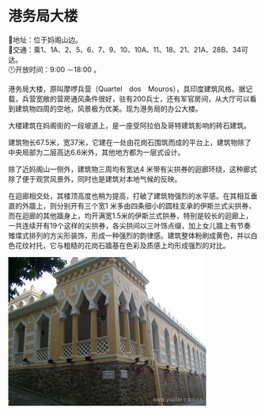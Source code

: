 # 港务局大楼  
📍地址：位于妈阁山边。  
🚌交通：乘1、1A、2、5、6、7、9、10、10A、11、18、21、21A、28B、34可达。  
🕛开放时间：9:00 －18:00 。  
  
港务局大楼，原叫摩啰兵营（Quartel　dos　Mouros），具印度建筑风格。据记载，兵营宽敞的营房通风条件很好，驻有200兵士，还有军官房间，从大厅可以看到建筑物四周的空地，风景极为优美。现为港务局的办公大楼。  
  
大楼建筑在妈阁街的一段坡道上，是一座受阿拉伯及哥特建筑影响的砖石建筑。  
  
建筑物长67.5米，宽37米，它建在一处由花岗石围筑而成的平台上，建筑物除了中央局部为二层高达6.6米外，其他地方都为一层式设计。  
  
除了近妈阁山一侧外，建筑物三周均有宽达4 米带有尖拱券的迴廊环绕，这种廊式除了便于观赏风景外，同时也是建筑对本地气候的反映。  
  
在迴廊相交处，其楼顶高度也稍为提高，打破了建筑物强烈的水平感。在其相互垂直的外牆上，则分别开有三个宽1 米多由四条细小的圆柱支承的伊斯兰式尖拱券，而在迴廊的其他牆身上，均开满宽1.5米的伊斯兰式拱券，特别是较长的迴廊上，一共连续开有19个这样的尖拱券，各尖拱间以三叶饰点缀，加上女儿牆上有节奏雉堞式排列的方尖形装饰，形成一种强烈的韵律感。建筑整体粉刷成黄色，并以白色花纹衬托，它与粗糙的花岗石牆基在色彩及质感上均形成强烈的对比。  
  
![](https://raw.githubusercontent.com/szqq0512/Pic/main/img/202201212152518.png)  
